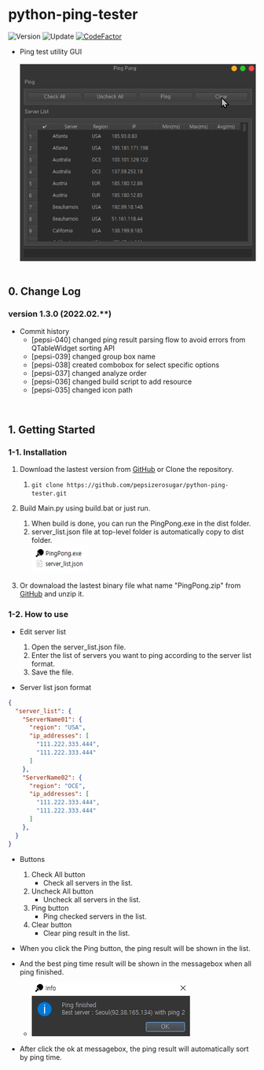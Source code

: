 # python-ping-tester

![Version](https://img.shields.io/badge/Version-1.3.0-green)
![Update](https://img.shields.io/badge/Update-2022.02.**-darkgrey)
[![CodeFactor](https://www.codefactor.io/repository/github/pepsizerosugar/python-ping-tester/badge)](https://www.codefactor.io/repository/github/pepsizerosugar/python-ping-tester)

* Ping test utility GUI
  <br><br>
  <img src="./resource/img/demo.gif" alt="">
  <br><br>

## 0. Change Log

### version 1.3.0 (2022.02.**)

* Commit history
    * [pepsi-040] changed ping result parsing flow to avoid errors from QTableWidget sorting API
    * [pepsi-039] changed group box name
    * [pepsi-038] created combobox for select specific options
    * [pepsi-037] changed analyze order
    * [pepsi-036] changed build script to add resource
    * [pepsi-035] changed icon path

<br>

## 1. Getting Started

### 1-1. Installation

1. Download the lastest version from [GitHub](https://github.com/pepsizerosugar/python-ping-tester/releases) or Clone the
   repository.
    1. ```git clone https://github.com/pepsizerosugar/python-ping-tester.git```

2. Build Main.py using build.bat or just run.
    1. When build is done, you can run the PingPong.exe in the dist folder.
    2. server_list.json file at top-level folder is automatically copy to dist folder.
       <br>
       <img src="./resource/img/program_when_build_finished.PNG" alt="">
3. Or downaload the lastest binary file what name "PingPong.zip" from [GitHub](https://github.com/pepsizerosugar/python-ping-tester/releases) and unzip it.

### 1-2. How to use

* Edit server list
    1. Open the server_list.json file.
    2. Enter the list of servers you want to ping according to the server list format.
    3. Save the file.

* Server list json format

```json
{
  "server_list": {
    "ServerName01": {
      "region": "USA",
      "ip_addresses": [
        "111.222.333.444",
        "111.222.333.444"
      ]
    },
    "ServerName02": {
      "region": "OCE",
      "ip_addresses": [
        "111.222.333.444",
        "111.222.333.444"
      ]
    },
  }
}
```

* Buttons
    1. Check All button
        * Check all servers in the list.
    2. Uncheck All button
        * Uncheck all servers in the list.
    3. Ping button
        * Ping checked servers in the list.
    4. Clear button
        * Clear ping result in the list.

* When you click the Ping button, the ping result will be shown in the list.
* And the best ping time result will be shown in the messagebox when all ping finished.
    * <img src="./resource/img/messagebox_when_ping_finished.PNG" alt="">
* After click the ok at messagebox, the ping result will automatically sort by ping time.

